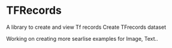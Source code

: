 # TFRecords
A library to create and view Tf records
Create TFrecords dataset

Working on creating more searlise examples for Image, Text..
